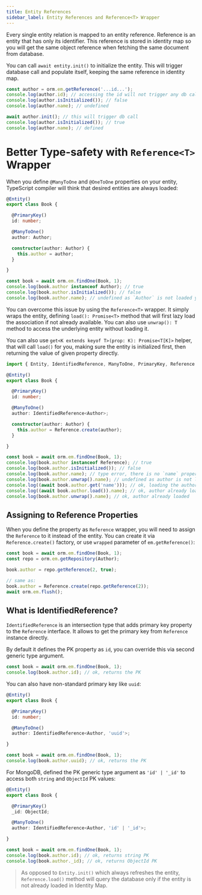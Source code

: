 ```yaml
---
title: Entity References
sidebar_label: Entity References and Reference<T> Wrapper
---
```


Every single entity relation is mapped to an entity reference. Reference is an entity that has
only its identifier. This reference is stored in identity map so you will get the same object 
reference when fetching the same document from database.

You can call `await entity.init()` to initialize the entity. This will trigger database call 
and populate itself, keeping the same reference in identity map. 

```typescript
const author = orm.em.getReference('...id...');
console.log(author.id); // accessing the id will not trigger any db call
console.log(author.isInitialized()); // false
console.log(author.name); // undefined

await author.init(); // this will trigger db call
console.log(author.isInitialized()); // true
console.log(author.name); // defined
```

# Better Type-safety with `Reference<T>` Wrapper

When you define `@ManyToOne` and `@OneToOne` properties on your entity, TypeScript compiler
will think that desired entities are always loaded:

```typescript
@Entity()
export class Book {

  @PrimaryKey()
  id: number;

  @ManyToOne()
  author: Author;

  constructor(author: Author) {
    this.author = author;
  }

}

const book = await orm.em.findOne(Book, 1);
console.log(book.author instanceof Author); // true
console.log(book.author.isInitialized()); // false
console.log(book.author.name); // undefined as `Author` is not loaded yet
```

You can overcome this issue by using the `Reference<T>` wrapper. It simply wraps the entity, 
defining `load(): Promise<T>` method that will first lazy load the association if not already
available. You can also use `unwrap(): T` method to access the underlying entity without loading
it.

You can also use `get<K extends keyof T>(prop: K): Promise<T[K]>` helper, that will call `load()` 
for you, making sure the entity is initialized first, then returning the value of given property 
directly. 

```typescript
import { Entity, IdentifiedReference, ManyToOne, PrimaryKey, Reference } from 'mikro-orm';

@Entity()
export class Book {

  @PrimaryKey()
  id: number;

  @ManyToOne()
  author: IdentifiedReference<Author>;

  constructor(author: Author) {
    this.author = Reference.create(author);
  }

}

const book = await orm.em.findOne(Book, 1);
console.log(book.author instanceof Reference); // true
console.log(book.author.isInitialized()); // false
console.log(book.author.name); // type error, there is no `name` property
console.log(book.author.unwrap().name); // undefined as author is not loaded
console.log((await book.author.get('name'))); // ok, loading the author first
console.log((await book.author.load()).name); // ok, author already loaded
console.log(book.author.unwrap().name); // ok, author already loaded
```

## Assigning to Reference Properties

When you define the property as `Reference` wrapper, you will need to assign the `Reference`
to it instead of the entity. You can create it via `Reference.create()` factory, or use `wrapped`
parameter of `em.getReference()`:

```typescript
const book = await orm.em.findOne(Book, 1);
const repo = orm.em.getRepository(Author);

book.author = repo.getReference(2, true);

// same as:
book.author = Reference.create(repo.getReference(2));
await orm.em.flush();
```

## What is IdentifiedReference?

`IdentifiedReference` is an intersection type that adds primary key property to the `Reference` 
interface. It allows to get the primary key from `Reference` instance directly.

By default it defines the PK property as `id`, you can override this via second generic type
argument.

```typescript
const book = await orm.em.findOne(Book, 1);
console.log(book.author.id); // ok, returns the PK
```

You can also have non-standard primary key like `uuid`:

```typescript
@Entity()
export class Book {

  @PrimaryKey()
  id: number;

  @ManyToOne()
  author: IdentifiedReference<Author, 'uuid'>;

}

const book = await orm.em.findOne(Book, 1);
console.log(book.author.uuid); // ok, returns the PK
```

For MongoDB, defined the PK generic type argument as `'id' | '_id'` to access both `string` 
and `ObjectId` PK values:

```typescript
@Entity()
export class Book {

  @PrimaryKey()
  _id: ObjectId;

  @ManyToOne()
  author: IdentifiedReference<Author, 'id' | '_id'>;

}

const book = await orm.em.findOne(Book, 1);
console.log(book.author.id); // ok, returns string PK
console.log(book.author._id); // ok, returns ObjectId PK
```

> As opposed to `Entity.init()` which always refreshes the entity, `Reference.load()` 
> method will query the database only if the entity is not already loaded in Identity Map. 
